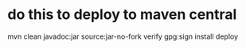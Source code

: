 # do this to deploy to maven central
mvn clean javadoc:jar source:jar-no-fork verify gpg:sign install deploy
